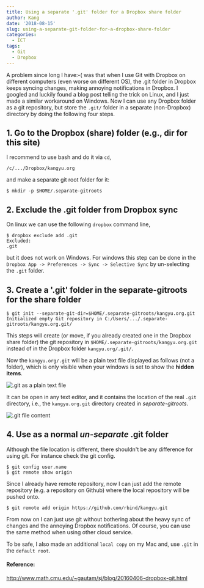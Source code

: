 ```yaml
---
title: Using a separate '.git' folder for a Dropbox share folder
author: Kang
date: '2018-08-15'
slug: using-a-separate-git-folder-for-a-dropbox-share-folder
categories:
  - ICT
tags:
  - Git
  - Dropbox
---
```



A problem since long I have:-( was that when I use Git with Dropbox on different computers (even worse on different OS), the .git folder in Dropbox keeps syncing changes, making annoying notifications in Dropbox. I googled and luckily found a blog post telling the trick on Linux, and I just made a similar workaround on Windows. Now I can use any Dropbox folder as a git repository, but store the `.git/` folder in a separate (non-Dropbox) directory by doing the following four steps. 

## 1. Go to the Dropbox (share) folder (e.g., dir for this site)
I recommend to use bash and do it via `cd`,

    /c/.../Dropbox/kangyu.org

and make a separate git root folder for it:

    $ mkdir -p $HOME/.separate-gitroots
    
## 2. Exclude the .git folder from Dropbox sync 

On linux we can use the following `dropbox` command line, 

    $ dropbox exclude add .git
    Excluded:
    .git

but it does not work on Windows. For windows this step can be done in the `Dropbox App -> Preferences -> Sync -> Selective Sync` by un-selecting the `.git` folder.

## 3. Create a '.git' folder in the separate-gitroots for the share folder 

    $ git init --separate-git-dir=$HOME/.separate-gitroots/kangyu.org.git
    Initialized empty Git repository in C:/Users/.../.separate-gitroots/kangyu.org.git/


This steps will create (or move, if you already created one in the Dropbox share folder) the git repository in `$HOME/.separate-gitroots/kangyu.org.git` instead of in the Dropbox folder `kangyu.org/.git/`. 

Now the `kangyu.org/.git` will be a plain text file displayed as follows (not a folder), which is only visible when your windows is set to show the **hidden items**. 

![.git as a plain text file](https://i.imgur.com/4YHB09q.png)

It can be open in any text editor, and it contains the location of the real `.git` directory, i.e., the `kangyu.org.git` directory created in *separate-gitroots*. 

![.git file content ](https://i.imgur.com/J4kYWNn.png)

## 4. Use as a normal *un-separate* .git folder 
Although the file location is different, there shouldn't be any difference for using git. For instance check the git config. 

    $ git config user.name
    $ git remote show origin
    
Since I already have remote repository, now I can just add the remote repository (e.g. a repository on Github) where the local repository will be pushed onto.

    $ git remote add origin https://github.com/rbind/kangyu.git

From now on I can just use git without bothering about the heavy sync of changes and the annoying Dropbox notifications. Of course, you can use the same method when using other cloud service.

To be safe, I also made an additional `local copy` on my Mac and, use `.git` in the `default root`. 


#### Reference:
http://www.math.cmu.edu/~gautam/sj/blog/20160406-dropbox-git.html